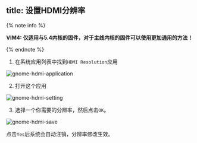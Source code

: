 title: 设置HDMI分辨率
---

{% note info %}

**VIM4: 仅适用与5.4内核的固件，对于主线内核的固件可以使用更加通用的方法！**

{% endnote %}

1. 在系统应用列表中找到`HDMI Resolution`应用

![gnome-hdmi-application](/linux/images/vim1/gnome-hdmi-application.png)

2. 打开这个应用

![gnome-hdmi-setting](/linux/images/vim1/gnome-hdmi-setting.png)

3. 选择一个你需要的分辨率，然后点击`OK`。

![gnome-hdmi-save](/linux/images/vim1/gnome-hdmi-save.png)

点击`Yes`后系统会自动注销，分辨率修改生效。

